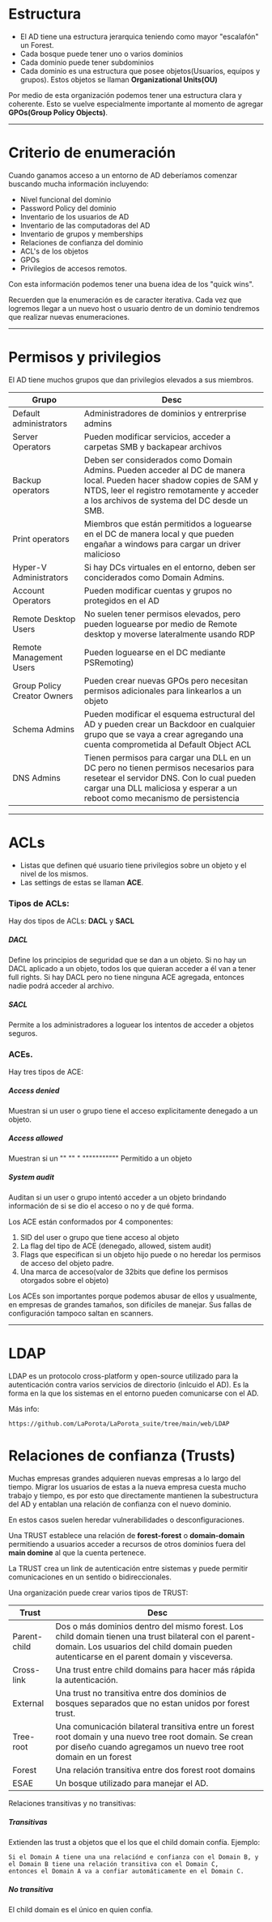 # Estructura

- El AD tiene una estructura jerarquica teniendo como mayor "escalafón" un Forest.
- Cada bosque puede tener uno o varios dominios
- Cada dominio puede tener subdominios
- Cada dominio es una estructura que posee objetos(Usuarios, equipos y grupos). Estos objetos se llaman **Organizational Units(OU)**

Por medio de esta organización podemos tener una estructura clara y coherente. Esto se vuelve especialmente importante al momento de agregar **GPOs(Group Policy Objects)**.

---

# Criterio de enumeración

Cuando ganamos acceso a un entorno de AD deberíamos comenzar buscando mucha información incluyendo:

- Nivel funcional del dominio
- Password Policy del dominio
- Inventario de los usuarios de AD
- Inventario de las computadoras del AD
- Inventario de grupos y memberships
- Relaciones de confianza del dominio
- ACL's de los objetos
- GPOs
- Privilegios de accesos remotos.

Con esta información podemos tener una buena idea de los "quick wins".

Recuerden que la enumeración es de caracter iterativa. Cada vez que logremos llegar a un nuevo host o usuario dentro de un dominio tendremos que realizar nuevas enumeraciones.

---

# Permisos y privilegios



El AD tiene muchos grupos que dan privilegios elevados a sus miembros. 

| Grupo | Desc |
|---|---|
|Default administrators | Administradores de dominios y entrerprise admins |
|Server Operators | Pueden modificar servicios, acceder a carpetas SMB y backapear archivos |
|Backup operators | Deben ser considerados como Domain Admins. Pueden acceder al DC de manera local. Pueden hacer shadow copies de SAM y NTDS, leer el registro remotamente y acceder a los archivos de systema del DC desde un SMB.|
|Print operators | Miembros que están permitidos a loguearse en el DC de manera local y que pueden engañar a windows para cargar un driver malicioso |
| Hyper-V Administrators | Si hay DCs virtuales en el entorno, deben ser conciderados como Domain Admins.|
| Account Operators | Pueden modificar cuentas y grupos no protegidos en el AD |
|Remote Desktop Users | No suelen tener permisos elevados, pero pueden loguearse por medio de Remote desktop y moverse lateralmente usando RDP |
| Remote Management Users | Pueden loguearse en el DC mediante PSRemoting) |
| Group Policy Creator Owners | Pueden crear nuevas GPOs pero necesitan permisos adicionales para linkearlos a un objeto |
| Schema Admins | Pueden modificar el esquema estructural del AD y pueden crear un Backdoor en cualquier grupo que se vaya a crear agregando una cuenta comprometida al Default Object ACL |
|DNS Admins | Tienen permisos para cargar una DLL en un DC pero no tienen permisos necesarios para resetear el servidor DNS. Con lo cual pueden cargar una DLL maliciosa y esperar a un reboot como mecanismo de persistencia|

---

# ACLs

- Listas que definen qué usuario tiene privilegios sobre un objeto y el nivel de los mismos.
- Las settings de estas se llaman **ACE**.

### Tipos de ACLs:
Hay dos tipos de ACLs: **DACL** y **SACL**

##### DACL  
Define los principios de seguridad que se dan a un objeto. Si no hay un DACL aplicado a un objeto, todos los que quieran acceder a él van a tener full rights. Si hay DACL pero no tiene ninguna ACE agregada, entonces nadie podrá acceder al archivo.
##### SACL 
Permite a los administradores a loguear los intentos de acceder a objetos seguros.

### ACEs. 
Hay tres tipos de ACE:

##### Access denied  
Muestran si un user o grupo tiene el acceso explicitamente denegado a un objeto.
##### Access allowed  
Muestran si un ""  "" "   """"""""""" Permitido a un objeto
##### System audit  
Auditan si un user o grupo intentó acceder a un objeto brindando información de si se dio el acceso o no y de qué forma.

Los ACE están conformados por 4 componentes:

1) SID del user o grupo que tiene acceso al objeto
2) La flag del tipo de ACE (denegado, allowed, sistem audit)
3) Flags que especifican si un objeto hijo  puede o no heredar los permisos de acceso del objeto padre.
4) Una marca de acceso(valor de 32bits que define los permisos otorgados sobre el objeto)

Los ACEs son importantes porque podemos abusar de ellos y usualmente, en empresas de grandes tamaños, son difíciles de manejar. Sus fallas de configuración tampoco saltan en scanners.

---

# LDAP

LDAP es un protocolo cross-platform y open-source utilizado para la autenticación contra varios servicios de directorio (inlcuido el AD). Es la forma en la que los sistemas en el entorno pueden comunicarse con el AD.

Más info:

    https://github.com/LaPorota/LaPorota_suite/tree/main/web/LDAP
  
# Relaciones de confianza (Trusts)

Muchas empresas grandes adquieren nuevas empresas a lo largo del tiempo. Migrar los usuarios de estas a la nueva empresa cuesta mucho trabajo y tiempo, 
es por esto que directamente mantienen la subestructura del AD y entablan una relación de confianza con el nuevo dominio.

En estos casos suelen heredar vulnerabilidades o desconfiguraciones.

Una TRUST establece una relación de **forest-forest** o **domain-domain** permitiendo a usuarios acceder a recursos de otros dominios fuera del **main domine** al
que la cuenta pertenece. 

La TRUST crea un link de autenticación entre sistemas y puede permitir comunicaciones en un sentido o bidireccionales.

Una organización puede crear varios tipos de TRUST:

| Trust | Desc |
|---|--|
|Parent-child| Dos o más dominios dentro del mismo forest. Los child domain tienen una trust bilateral con el parent-domain. Los usuarios del child domain pueden autenticarse en el parent domain y visceversa.|
|Cross-link | Una trust entre child domains para hacer más rápida la autenticación.|
|External | Una trust no transitiva entre dos dominios de bosques separados que no estan unidos por forest trust. |
|Tree-root | Una comunicación bilateral transitiva entre un forest root domain y una nuevo tree root domain. Se crean por diseño cuando agregamos un nuevo tree root domain en un forest|
|Forest | Una relación transitiva entre dos forest root domains|
| ESAE | Un bosque utilizado para manejar el AD.|


Relaciones transitivas y no transitivas:
##### Transitivas
Extienden las trust a objetos que el los que el child domain confía. Ejemplo:
              
    Si el Domain A tiene una una relaciónd e confianza con el Domain B, y el Domain B tiene una relación transitiva con el Domain C, 
    entonces el Domain A va a confiar automáticamente en el Domain C.
##### No transitiva

El child domain es el único en quien confía.

